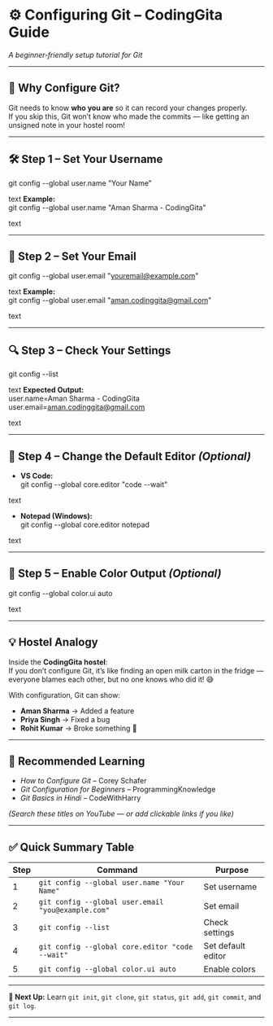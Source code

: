 # ⚙️ Configuring Git – CodingGita Guide  
*A beginner‑friendly setup tutorial for Git*  

---

## 📍 Why Configure Git?  
Git needs to know **who you are** so it can record your changes properly.  
If you skip this, Git won’t know who made the commits — like getting an unsigned note in your hostel room!

---

## 🛠 Step 1 – Set Your Username  
git config --global user.name "Your Name"

text
**Example:**  
git config --global user.name "Aman Sharma - CodingGita"

text

---

## 📧 Step 2 – Set Your Email  
git config --global user.email "youremail@example.com"

text
**Example:**  
git config --global user.email "aman.codinggita@gmail.com"

text

---

## 🔍 Step 3 – Check Your Settings  
git config --list

text
**Expected Output:**  
user.name=Aman Sharma - CodingGita
user.email=aman.codinggita@gmail.com

text

---

## 📝 Step 4 – Change the Default Editor *(Optional)*  
- **VS Code:**  
git config --global core.editor "code --wait"

text
- **Notepad (Windows):**  
git config --global core.editor notepad

text

---

## 🎨 Step 5 – Enable Color Output *(Optional)*  
git config --global color.ui auto

text

---

## 💡 Hostel Analogy  
Inside the **CodingGita hostel**:  
If you don’t configure Git, it’s like finding an open milk carton in the fridge —  
everyone blames each other, but no one knows who did it! 😅

With configuration, Git can show:  
- **Aman Sharma** → Added a feature  
- **Priya Singh** → Fixed a bug  
- **Rohit Kumar** → Broke something 🤭  

---

## 🎥 Recommended Learning  
- *How to Configure Git* – Corey Schafer  
- *Git Configuration for Beginners* – ProgrammingKnowledge  
- *Git Basics in Hindi* – CodeWithHarry  

*(Search these titles on YouTube — or add clickable links if you like)*

---

## ✅ Quick Summary Table  

| Step | Command | Purpose |
|------|---------|---------|
| 1 | `git config --global user.name "Your Name"` | Set username |
| 2 | `git config --global user.email "you@example.com"` | Set email |
| 3 | `git config --list` | Check settings |
| 4 | `git config --global core.editor "code --wait"` | Set default editor |
| 5 | `git config --global color.ui auto` | Enable colors |

---

**📢 Next Up:** Learn `git init`, `git clone`, `git status`, `git add`, `git commit`, and `git log`.

---
